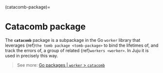 (catacomb-package)=
# Catacomb package
The **`catacomb`** package is a subpackage in the Go `worker` library that leverages {ref}`the tomb package <tomb-package>` to bind the lifetimes of, and track the errors of, a group of related {ref}`workers <worker>`. In Juju it is used in precisely this way.


> See more: [Go packages | `worker` > `catacomb`](https://pkg.go.dev/github.com/juju/worker/v3@v3.3.0/catacomb)
